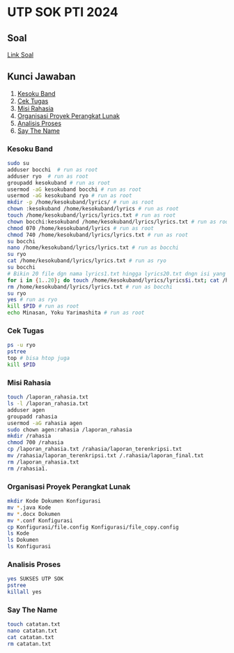 # UTP SOK PTI 2024

## Soal

[Link Soal](s.ub.ac.id/utpsokpti24aklwid)

## Kunci Jawaban

1. [Kesoku Band](#kesoku-band)
2. [Cek Tugas](#cek-tugas)
3. [Misi Rahasia](#misi-rahasia)
4. [Organisasi Proyek Perangkat Lunak](#organisasi-proyek-perangkat-lunak)
5. [Analisis Proses](#analisis-proses)
6. [Say The Name](#say-the-name)

### Kesoku Band

```zsh
sudo su
adduser bocchi  # run as root
adduser ryo  # run as root
groupadd kesokuband # run as root
usermod -aG kesokuband bocchi # run as root
usermod -aG kesokuband ryo # run as root
mkdir -p /home/kesokuband/lyrics/ # run as root
chown :kesokuband /home/kesokuband/lyrics # run as root
touch /home/kesokuband/lyrics/lyrics.txt # run as root
chown bocchi:kesokuband /home/kesokuband/lyrics/lyrics.txt # run as root
chmod 070 /home/kesokuband/lyrics # run as root
chmod 740 /home/kesokuband/lyrics/lyrics.txt # run as root
su bocchi
nano /home/kesokuband/lyrics/lyrics.txt # run as bocchi 
su ryo
cat /home/kesokuband/lyrics/lyrics.txt # run as ryo
su bocchi 
# Bikin 20 file dgn nama lyrics1.txt hingga lyrics20.txt dngn isi yang sama dgn file lyrics.txt, caranya bebas salah satu caranya adalah bash scripting 
for i in {1..20}; do touch /home/kesokuband/lyrics/lyrics$i.txt; cat /home/kesokuband/lyrics/lyrics.txt > /home/kesokuband/lyrics/lyrics$i.txt; done; # run as bocchi 
rm /home/kesokuband/lyrics/lyrics.txt # run as bocchi 
su ryo
yes # run as ryo
kill $PID # run as root
echo Minasan, Yoku Yarimashita # run as root
```

### Cek Tugas

```zsh
ps -u ryo
pstree
top # bisa htop juga
kill $PID
```

### Misi Rahasia 

```zsh
touch /laporan_rahasia.txt
ls -l /laporan_rahasia.txt
adduser agen
groupadd rahasia
usermod -aG rahasia agen
sudo chown agen:rahasia /laporan_rahasia
mkdir /rahasia
chmod 700 /rahasia
cp /laporan_rahasia.txt /rahasia/laporan_terenkripsi.txt
mv /rahasia/laporan_terenkripsi.txt /.rahasia/laporan_final.txt
rm /laporan_rahasia.txt
rm /rahasia1. 
```

### Organisasi Proyek Perangkat Lunak

```zsh
mkdir Kode Dokumen Konfigurasi
mv *.java Kode
mv *.docx Dokumen
mv *.conf Konfigurasi
cp Konfigurasi/file.config Konfigurasi/file_copy.config
ls Kode
ls Dokumen
ls Konfigurasi
```

### Analisis Proses

```zsh
yes SUKSES UTP SOK
pstree
killall yes
```

### Say The Name

```zsh
touch catatan.txt
nano catatan.txt
cat catatan.txt
rm catatan.txt
```